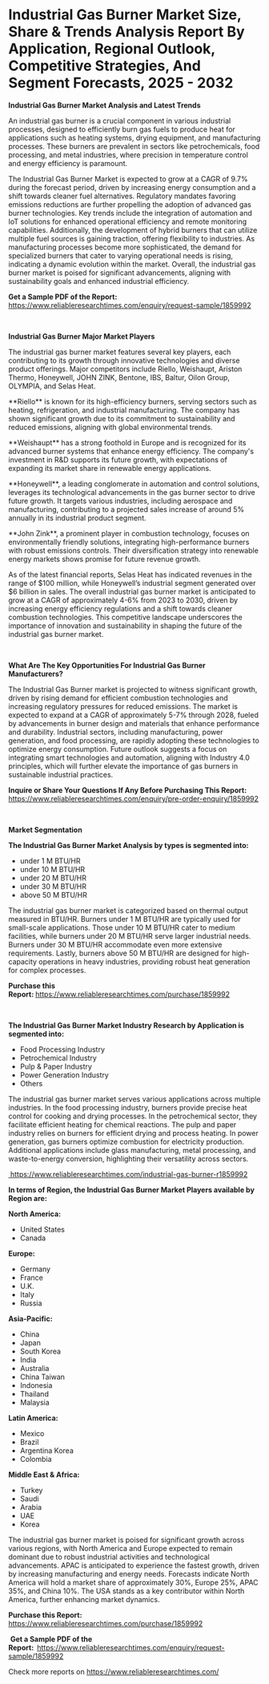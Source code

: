 <p><h1>Industrial Gas Burner Market Size, Share & Trends Analysis Report By Application, Regional Outlook, Competitive Strategies, And Segment Forecasts, 2025 - 2032</h1></p><p><strong>Industrial Gas Burner Market Analysis and Latest Trends</strong></p>
<p><p>An industrial gas burner is a crucial component in various industrial processes, designed to efficiently burn gas fuels to produce heat for applications such as heating systems, drying equipment, and manufacturing processes. These burners are prevalent in sectors like petrochemicals, food processing, and metal industries, where precision in temperature control and energy efficiency is paramount. </p><p>The Industrial Gas Burner Market is expected to grow at a CAGR of 9.7% during the forecast period, driven by increasing energy consumption and a shift towards cleaner fuel alternatives. Regulatory mandates favoring emissions reductions are further propelling the adoption of advanced gas burner technologies. Key trends include the integration of automation and IoT solutions for enhanced operational efficiency and remote monitoring capabilities. Additionally, the development of hybrid burners that can utilize multiple fuel sources is gaining traction, offering flexibility to industries. As manufacturing processes become more sophisticated, the demand for specialized burners that cater to varying operational needs is rising, indicating a dynamic evolution within the market. Overall, the industrial gas burner market is poised for significant advancements, aligning with sustainability goals and enhanced industrial efficiency.</p></p>
<p><strong>Get a Sample PDF of the Report:&nbsp;</strong> <a href="https://www.reliableresearchtimes.com/enquiry/request-sample/1859992?utm_campaign=3532&utm_medium=2&utm_source=Github&utm_content=ia&utm_term=11042025&utm_id=industrial-gas-burner">https://www.reliableresearchtimes.com/enquiry/request-sample/1859992</a></p>
<p>&nbsp;</p>
<p><strong>Industrial Gas Burner Major Market Players</strong></p>
<p><p>The industrial gas burner market features several key players, each contributing to its growth through innovative technologies and diverse product offerings. Major competitors include Riello, Weishaupt, Ariston Thermo, Honeywell, JOHN ZINK, Bentone, IBS, Baltur, Oilon Group, OLYMPIA, and Selas Heat. </p><p>**Riello** is known for its high-efficiency burners, serving sectors such as heating, refrigeration, and industrial manufacturing. The company has shown significant growth due to its commitment to sustainability and reduced emissions, aligning with global environmental trends.</p><p>**Weishaupt** has a strong foothold in Europe and is recognized for its advanced burner systems that enhance energy efficiency. The company's investment in R&D supports its future growth, with expectations of expanding its market share in renewable energy applications.</p><p>**Honeywell**, a leading conglomerate in automation and control solutions, leverages its technological advancements in the gas burner sector to drive future growth. It targets various industries, including aerospace and manufacturing, contributing to a projected sales increase of around 5% annually in its industrial product segment.</p><p>**John Zink**, a prominent player in combustion technology, focuses on environmentally friendly solutions, integrating high-performance burners with robust emissions controls. Their diversification strategy into renewable energy markets shows promise for future revenue growth.</p><p>As of the latest financial reports, Selas Heat has indicated revenues in the range of $100 million, while Honeywell’s industrial segment generated over $6 billion in sales. The overall industrial gas burner market is anticipated to grow at a CAGR of approximately 4-6% from 2023 to 2030, driven by increasing energy efficiency regulations and a shift towards cleaner combustion technologies. This competitive landscape underscores the importance of innovation and sustainability in shaping the future of the industrial gas burner market.</p></p>
<p>&nbsp;</p>
<p><strong>What Are The Key Opportunities For Industrial Gas Burner Manufacturers?</strong></p>
<p><p>The Industrial Gas Burner market is projected to witness significant growth, driven by rising demand for efficient combustion technologies and increasing regulatory pressures for reduced emissions. The market is expected to expand at a CAGR of approximately 5-7% through 2028, fueled by advancements in burner design and materials that enhance performance and durability. Industrial sectors, including manufacturing, power generation, and food processing, are rapidly adopting these technologies to optimize energy consumption. Future outlook suggests a focus on integrating smart technologies and automation, aligning with Industry 4.0 principles, which will further elevate the importance of gas burners in sustainable industrial practices.</p></p>
<p><strong>Inquire or Share Your Questions If Any Before Purchasing This Report:</strong> <a href="https://www.reliableresearchtimes.com/enquiry/pre-order-enquiry/1859992?utm_campaign=3532&utm_medium=2&utm_source=Github&utm_content=ia&utm_term=11042025&utm_id=industrial-gas-burner">https://www.reliableresearchtimes.com/enquiry/pre-order-enquiry/1859992</a></p>
<p>&nbsp;</p>
<p><strong>Market Segmentation</strong></p>
<p><strong>The Industrial Gas Burner Market Analysis by types is segmented into:</strong></p>
<p><ul><li>under 1 M BTU/HR</li><li>under 10 M BTU/HR</li><li>under 20 M BTU/HR</li><li>under 30 M BTU/HR</li><li>above 50 M BTU/HR</li></ul></p>
<p><p>The industrial gas burner market is categorized based on thermal output measured in BTU/HR. Burners under 1 M BTU/HR are typically used for small-scale applications. Those under 10 M BTU/HR cater to medium facilities, while burners under 20 M BTU/HR serve larger industrial needs. Burners under 30 M BTU/HR accommodate even more extensive requirements. Lastly, burners above 50 M BTU/HR are designed for high-capacity operations in heavy industries, providing robust heat generation for complex processes.</p></p>
<p><strong>Purchase this Report:&nbsp;</strong><a href="https://www.reliableresearchtimes.com/purchase/1859992?utm_campaign=3532&utm_medium=2&utm_source=Github&utm_content=ia&utm_term=11042025&utm_id=industrial-gas-burner">https://www.reliableresearchtimes.com/purchase/1859992</a></p>
<p>&nbsp;</p>
<p><strong>The Industrial Gas Burner Market Industry Research by Application is segmented into:</strong></p>
<p><ul><li>Food Processing Industry</li><li>Petrochemical Industry</li><li>Pulp & Paper Industry</li><li>Power Generation Industry</li><li>Others</li></ul></p>
<p><p>The industrial gas burner market serves various applications across multiple industries. In the food processing industry, burners provide precise heat control for cooking and drying processes. In the petrochemical sector, they facilitate efficient heating for chemical reactions. The pulp and paper industry relies on burners for efficient drying and process heating. In power generation, gas burners optimize combustion for electricity production. Additional applications include glass manufacturing, metal processing, and waste-to-energy conversion, highlighting their versatility across sectors.</p></p>
<p><a href="https://www.reliableresearchtimes.com/industrial-gas-burner-r1859992?utm_campaign=3532&utm_medium=2&utm_source=Github&utm_content=ia&utm_term=11042025&utm_id=industrial-gas-burner">&nbsp;https://www.reliableresearchtimes.com/industrial-gas-burner-r1859992</a></p>
<p><strong>In terms of Region, the Industrial Gas Burner Market Players available by Region are:</strong></p>
<p>
    <p> <strong> North America: </strong>
        <ul>
            <li>United States</li>
            <li>Canada</li>
        </ul>
        </p> 
    <p> <strong> Europe: </strong>
        <ul>
            <li>Germany</li>
            <li>France</li>
            <li>U.K.</li>
            <li>Italy</li>
            <li>Russia</li>
        </ul>
        </p> 
    <p> <strong> Asia-Pacific: </strong>
        <ul>
            <li>China</li>
            <li>Japan</li>
            <li>South Korea</li>
            <li>India</li>
            <li>Australia</li>
            <li>China Taiwan</li>
            <li>Indonesia</li>
            <li>Thailand</li>
            <li>Malaysia</li>
        </ul>
        </p> 
    <p> <strong> Latin America: </strong>
        <ul>
            <li>Mexico</li>
            <li>Brazil</li>
            <li>Argentina Korea</li>
            <li>Colombia</li>
        </ul>
        </p> 
    <p> <strong> Middle East & Africa: </strong>
        <ul>
            <li>Turkey</li>
            <li>Saudi</li>
            <li>Arabia</li>
            <li>UAE</li>
            <li>Korea</li>
        </ul>
    </p>
    </p>
<p><p>The industrial gas burner market is poised for significant growth across various regions, with North America and Europe expected to remain dominant due to robust industrial activities and technological advancements. APAC is anticipated to experience the fastest growth, driven by increasing manufacturing and energy needs. Forecasts indicate North America will hold a market share of approximately 30%, Europe 25%, APAC 35%, and China 10%. The USA stands as a key contributor within North America, further enhancing market dynamics.</p></p>
<p><strong>Purchase this Report: </strong><a href="https://www.reliableresearchtimes.com/purchase/1859992?utm_campaign=3532&utm_medium=2&utm_source=Github&utm_content=ia&utm_term=11042025&utm_id=industrial-gas-burner">https://www.reliableresearchtimes.com/purchase/1859992</a></p>
<p>&nbsp;<strong>Get a Sample PDF of the Report:&nbsp;&nbsp;</strong><a href="https://www.reliableresearchtimes.com/enquiry/request-sample/1859992?utm_campaign=3532&utm_medium=2&utm_source=Github&utm_content=ia&utm_term=11042025&utm_id=industrial-gas-burner">https://www.reliableresearchtimes.com/enquiry/request-sample/1859992</a></p>
<p><strong></strong></p>
<p>Check more reports on <a href="https://www.reliableresearchtimes.com/?utm_campaign=3532&utm_medium=2&utm_source=Github&utm_content=ia&utm_term=11042025&utm_id=industrial-gas-burner">https://www.reliableresearchtimes.com/</a></p>